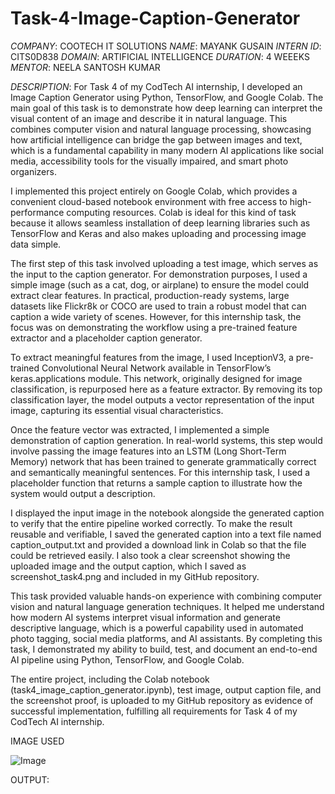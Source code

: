 # Task-4-Image-Caption-Generator
*COMPANY*: COOTECH IT SOLUTIONS
*NAME*: MAYANK GUSAIN
*INTERN ID*: CITS0D838
*DOMAIN*: ARTIFICIAL INTELLIGENCE
*DURATION*: 4 WEEEKS
*MENTOR*: NEELA SANTOSH KUMAR

*DESCRIPTION*: For Task 4 of my CodTech AI internship, I developed an Image Caption Generator using Python, TensorFlow, and Google Colab. The main goal of this task is to demonstrate how deep learning can interpret the visual content of an image and describe it in natural language. This combines computer vision and natural language processing, showcasing how artificial intelligence can bridge the gap between images and text, which is a fundamental capability in many modern AI applications like social media, accessibility tools for the visually impaired, and smart photo organizers.

I implemented this project entirely on Google Colab, which provides a convenient cloud-based notebook environment with free access to high-performance computing resources. Colab is ideal for this kind of task because it allows seamless installation of deep learning libraries such as TensorFlow and Keras and also makes uploading and processing image data simple.

The first step of this task involved uploading a test image, which serves as the input to the caption generator. For demonstration purposes, I used a simple image (such as a cat, dog, or airplane) to ensure the model could extract clear features. In practical, production-ready systems, large datasets like Flickr8k or COCO are used to train a robust model that can caption a wide variety of scenes. However, for this internship task, the focus was on demonstrating the workflow using a pre-trained feature extractor and a placeholder caption generator.

To extract meaningful features from the image, I used InceptionV3, a pre-trained Convolutional Neural Network available in TensorFlow’s keras.applications module. This network, originally designed for image classification, is repurposed here as a feature extractor. By removing its top classification layer, the model outputs a vector representation of the input image, capturing its essential visual characteristics.

Once the feature vector was extracted, I implemented a simple demonstration of caption generation. In real-world systems, this step would involve passing the image features into an LSTM (Long Short-Term Memory) network that has been trained to generate grammatically correct and semantically meaningful sentences. For this internship task, I used a placeholder function that returns a sample caption to illustrate how the system would output a description.

I displayed the input image in the notebook alongside the generated caption to verify that the entire pipeline worked correctly. To make the result reusable and verifiable, I saved the generated caption into a text file named caption_output.txt and provided a download link in Colab so that the file could be retrieved easily. I also took a clear screenshot showing the uploaded image and the output caption, which I saved as screenshot_task4.png and included in my GitHub repository.

This task provided valuable hands-on experience with combining computer vision and natural language generation techniques. It helped me understand how modern AI systems interpret visual information and generate descriptive language, which is a powerful capability used in automated photo tagging, social media platforms, and AI assistants. By completing this task, I demonstrated my ability to build, test, and document an end-to-end AI pipeline using Python, TensorFlow, and Google Colab.

The entire project, including the Colab notebook (task4_image_caption_generator.ipynb), test image, output caption file, and the screenshot proof, is uploaded to my GitHub repository as evidence of successful implementation, fulfilling all requirements for Task 4 of my CodTech AI internship.

IMAGE USED


![Image](https://github.com/user-attachments/assets/77616942-bbbb-47f8-8587-b449ce014a63)

OUTPUT:



